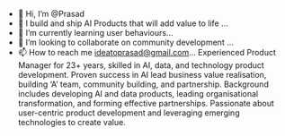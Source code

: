 - 👋 Hi, I’m @Prasad
- 👀 I build and ship AI Products that will add value to life ...
- 🌱 I’m currently learning user behaviours...
- 💞️ I’m looking to collaborate on community development ...
- 📫 How to reach me ideatoprasad@gmail.com...
Experienced Product Manager for 23+ years, skilled in AI, data, and technology product development. Proven success in AI lead business value realisation, building ‘A’ team, community building, and partnership. Background includes developing AI and data products, leading organisational transformation, and forming effective partnerships. Passionate about user-centric product development and leveraging emerging technologies to create value.
<!---
Praasd/Praasd is a ✨ special ✨ repository because its `README.md` (this file) appears on your GitHub profile.
You can click the Preview link to take a look at your changes.
--->
